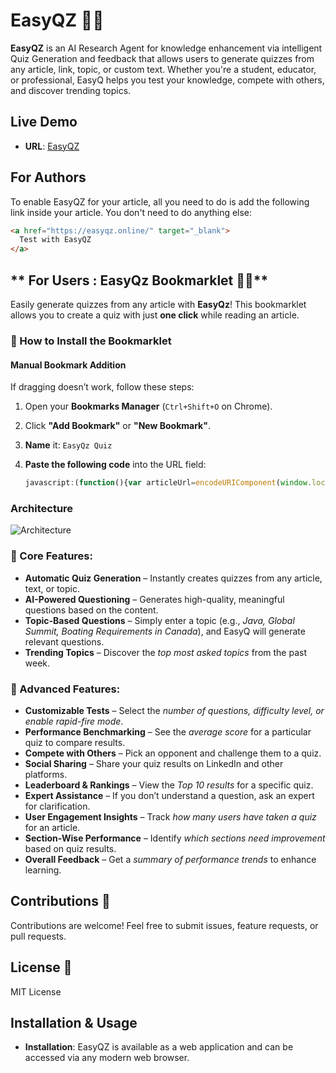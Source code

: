 # EasyQZ 🧠📖

**EasyQZ** is an AI Research Agent for knowledge enhancement via intelligent Quiz Generation and feedback  that allows users to generate quizzes from any article, link, topic, or custom text. Whether you're a student, educator, or professional, EasyQ helps you test your knowledge, compete with others, and discover trending topics.

## Live Demo
- **URL**: [EasyQZ](https://easyqz.online/)

## For Authors

To enable EasyQZ for your article, all you need to do is add the following link inside your article. You don't need to do anything else:

```html
<a href="https://easyqz.online/" target="_blank">
  Test with EasyQZ
</a>
```

## ** For Users : EasyQz Bookmarklet 📖🚀**

Easily generate quizzes from any article with **EasyQz**! This bookmarklet allows you to create a quiz with just **one click** while reading an article.

### **📌 How to Install the Bookmarklet**


#### **Manual Bookmark Addition**
If dragging doesn’t work, follow these steps:

1. Open your **Bookmarks Manager** (`Ctrl+Shift+O` on Chrome).
2. Click **"Add Bookmark"** or **"New Bookmark"**.
3. **Name** it: `EasyQz Quiz`
4. **Paste the following code** into the URL field:

   ```javascript
   javascript:(function(){var articleUrl=encodeURIComponent(window.location.href);window.open('https://easyqz.online?url='+articleUrl,'_blank');})();

### Architecture
![Architecture](serveragent.png)

### 🌟 Core Features:
- **Automatic Quiz Generation** – Instantly creates quizzes from any article, text, or topic.
- **AI-Powered Questioning** – Generates high-quality, meaningful questions based on the content.
- **Topic-Based Questions** – Simply enter a topic (e.g., *Java, Global Summit, Boating Requirements in Canada*), and EasyQ will generate relevant questions.
- **Trending Topics** – Discover the *top most asked topics* from the past week.

### 🚀 Advanced Features:
- **Customizable Tests** – Select the *number of questions, difficulty level, or enable rapid-fire mode*.
- **Performance Benchmarking** – See the *average score* for a particular quiz to compare results.
- **Compete with Others** – Pick an opponent and challenge them to a quiz.
- **Social Sharing** – Share your quiz results on LinkedIn and other platforms.
- **Leaderboard & Rankings** – View the *Top 10 results* for a specific quiz.
- **Expert Assistance** – If you don’t understand a question, ask an expert for clarification.
- **User Engagement Insights** – Track *how many users have taken a quiz* for an article.
- **Section-Wise Performance** – Identify *which sections need improvement* based on quiz results.
- **Overall Feedback** – Get a *summary of performance trends* to enhance learning.

## Contributions 🤝
Contributions are welcome! Feel free to submit issues, feature requests, or pull requests.

## License 📜
MIT License

## Installation & Usage
- **Installation**: EasyQZ is available as a web application and can be accessed via any modern web browser.
